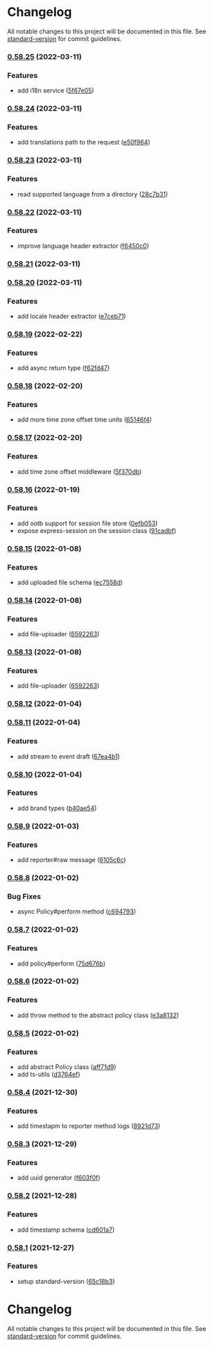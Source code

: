 # Changelog

All notable changes to this project will be documented in this file. See [standard-version](https://github.com/conventional-changelog/standard-version) for commit guidelines.

### [0.58.25](https://github.com/bgord/bgord-node/compare/v0.58.24...v0.58.25) (2022-03-11)


### Features

* add i18n service ([5f67e05](https://github.com/bgord/bgord-node/commit/5f67e05896305cbbc8d142afa5bdc91095f097f3))

### [0.58.24](https://github.com/bgord/bgord-node/compare/v0.58.23...v0.58.24) (2022-03-11)


### Features

* add translations path to the request ([e50f964](https://github.com/bgord/bgord-node/commit/e50f964cebe1d8f34e8cce9c3dc9373c3a88381a))

### [0.58.23](https://github.com/bgord/bgord-node/compare/v0.58.22...v0.58.23) (2022-03-11)


### Features

* read supported language from a directory ([28c7b31](https://github.com/bgord/bgord-node/commit/28c7b31d6222b8084a732b8940393a3aee17df93))

### [0.58.22](https://github.com/bgord/bgord-node/compare/v0.58.21...v0.58.22) (2022-03-11)


### Features

* improve language header extractor ([f6450c0](https://github.com/bgord/bgord-node/commit/f6450c02fcb018fe38eb94482be945c0bdbdbedd))

### [0.58.21](https://github.com/bgord/bgord-node/compare/v0.58.20...v0.58.21) (2022-03-11)

### [0.58.20](https://github.com/bgord/bgord-node/compare/v0.58.19...v0.58.20) (2022-03-11)


### Features

* add locale header extractor ([e7ceb71](https://github.com/bgord/bgord-node/commit/e7ceb71c5bb6066a5c5d07f7f4182ce10666f18d))

### [0.58.19](https://github.com/bgord/bgord-node/compare/v0.58.18...v0.58.19) (2022-02-22)


### Features

* add async return type ([f62fd47](https://github.com/bgord/bgord-node/commit/f62fd47a276f87ec059895d3660cceb2658c1b96))

### [0.58.18](https://github.com/bgord/bgord-node/compare/v0.58.17...v0.58.18) (2022-02-20)


### Features

* add more time zone offset time units ([65146f4](https://github.com/bgord/bgord-node/commit/65146f4af25a89d81d9c90a6ff10f1c6bd756d7a))

### [0.58.17](https://github.com/bgord/bgord-node/compare/v0.58.16...v0.58.17) (2022-02-20)


### Features

* add time zone offset middleware ([5f370db](https://github.com/bgord/bgord-node/commit/5f370db872ce92176414fd6dd665bdc23b8e6ef6))

### [0.58.16](https://github.com/bgord/bgord-node/compare/v0.58.15...v0.58.16) (2022-01-19)


### Features

* add ootb support for session file store ([0efb053](https://github.com/bgord/bgord-node/commit/0efb0532c27b0242f02da315d604d068b710884e))
* expose express-session on the session class ([91cadbf](https://github.com/bgord/bgord-node/commit/91cadbfc25e515c0b4fd9a2ce6e5d09d3fdee7f5))

### [0.58.15](https://github.com/bgord/bgord-node/compare/v0.58.14...v0.58.15) (2022-01-08)


### Features

* add uploaded file schema ([ec7558d](https://github.com/bgord/bgord-node/commit/ec7558dd6d24fcdf8205964658b9dea663ec27ac))

### [0.58.14](https://github.com/bgord/bgord-node/compare/v0.58.12...v0.58.14) (2022-01-08)


### Features

* add file-uploader ([6592263](https://github.com/bgord/bgord-node/commit/65922637b6f583b27b849c71c9408280dc54fdcb))

### [0.58.13](https://github.com/bgord/bgord-node/compare/v0.58.12...v0.58.13) (2022-01-08)


### Features

* add file-uploader ([6592263](https://github.com/bgord/bgord-node/commit/65922637b6f583b27b849c71c9408280dc54fdcb))

### [0.58.12](https://github.com/bgord/bgord-node/compare/v0.58.11...v0.58.12) (2022-01-04)

### [0.58.11](https://github.com/bgord/bgord-node/compare/v0.58.10...v0.58.11) (2022-01-04)


### Features

* add stream to event draft ([67ea4b1](https://github.com/bgord/bgord-node/commit/67ea4b15fc240a44c12906d6e2382a5de199ceb1))

### [0.58.10](https://github.com/bgord/bgord-node/compare/v0.58.9...v0.58.10) (2022-01-04)


### Features

* add brand types ([b40ae54](https://github.com/bgord/bgord-node/commit/b40ae5427946e92353aba6df509ba871cc41f459))

### [0.58.9](https://github.com/bgord/bgord-node/compare/v0.58.8...v0.58.9) (2022-01-03)


### Features

* add reporter#raw message ([6105c6c](https://github.com/bgord/bgord-node/commit/6105c6cff16b0ecabdb85a983b93920a28c27d12))

### [0.58.8](https://github.com/bgord/bgord-node/compare/v0.58.7...v0.58.8) (2022-01-02)


### Bug Fixes

* async Policy#perform method ([c694793](https://github.com/bgord/bgord-node/commit/c694793488b016b6044632b5ef832894607a80e6))

### [0.58.7](https://github.com/bgord/bgord-node/compare/v0.58.6...v0.58.7) (2022-01-02)


### Features

* add policy#perform ([75d676b](https://github.com/bgord/bgord-node/commit/75d676b36fa23c79ed188e42dfc65db1deb9e136))

### [0.58.6](https://github.com/bgord/bgord-node/compare/v0.58.5...v0.58.6) (2022-01-02)


### Features

* add throw method to the abstract policy class ([e3a8132](https://github.com/bgord/bgord-node/commit/e3a813229f488317cf28ce7934331b500097a46d))

### [0.58.5](https://github.com/bgord/bgord-node/compare/v0.58.4...v0.58.5) (2022-01-02)


### Features

* add abstract Policy class ([aff71d9](https://github.com/bgord/bgord-node/commit/aff71d9767d5d2ee60e417be810cce30d8803c20))
* add ts-utils ([d3764ef](https://github.com/bgord/bgord-node/commit/d3764ef1df8c59c684a7e0498f15bbf29f47b9f0))

### [0.58.4](https://github.com/bgord/bgord-node/compare/v0.58.3...v0.58.4) (2021-12-30)


### Features

* add timestapm to reporter method logs ([8921d73](https://github.com/bgord/bgord-node/commit/8921d730bfbd9a85c87bc1dad4250e543223aa10))

### [0.58.3](https://github.com/bgord/bgord-node/compare/v0.58.2...v0.58.3) (2021-12-29)


### Features

* add uuid generator ([f603f0f](https://github.com/bgord/bgord-node/commit/f603f0f378c4587d43447149051760e277a5c239))

### [0.58.2](https://github.com/bgord/bgord-node/compare/v0.58.1...v0.58.2) (2021-12-28)


### Features

* add timestamp schema ([cd601a7](https://github.com/bgord/bgord-node/commit/cd601a75fc7c4ee509bbe82ac8607400030693cc))

### [0.58.1](https://github.com/bgord/bgord-node/compare/v0.58.0...v0.58.1) (2021-12-27)


### Features

* setup standard-version ([65c18b3](https://github.com/bgord/bgord-node/commit/65c18b385431859ce59fa72876de3ecafaf9b51e))

# Changelog

All notable changes to this project will be documented in this file. See [standard-version](https://github.com/conventional-changelog/standard-version) for commit guidelines.
